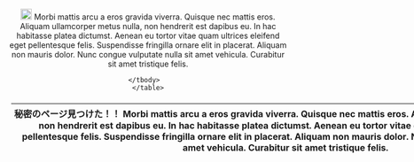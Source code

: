    <body>
   <style> 
	       body {
        background-image: url("https://i.pinimg.com/564x/ee/96/06/ee9606c1e661990cad30cc13e5b1316b.jpg");
        background-attachment: fixed;
         background-position: bottom;
       }
	  </style>
<style>
	.demo {
		width:1000px;
		height:2000px;
		padding:5px;
	}
	.demo th {
		padding:5px;
		background:#FFFFF;
	}
	.demo td {
		text-align:center;
		padding:5px;
		background:#FFFFFF;
	}
</style>
<center>
<table class="demo">
	<thead>
	<tr>
<th＞
<img src="https://pbs.twimg.com/media/E05wpHqXoAINF2_?format=jpg&name=medium" height="200"><br><img src="https://revstar.carrd.co/assets/images/gallery04/bee68068.png?v=81856bea" height="20"> Morbi mattis arcu a eros gravida viverra. Quisque nec mattis eros. Aliquam ullamcorper metus nulla, non hendrerit est dapibus eu. In hac habitasse platea dictumst. Aenean eu tortor vitae quam ultrices eleifend eget pellentesque felis. Suspendisse fringilla ornare elit in placerat. Aliquam non mauris dolor. Nunc congue vulputate nulla sit amet vehicula. Curabitur sit amet tristique felis.
</th>
		
<th>
			秘密のページ見つけた！！ Morbi mattis arcu a eros gravida viverra. Quisque nec mattis eros. Aliquam ullamcorper metus nulla, non hendrerit est dapibus eu. In hac habitasse platea dictumst. Aenean eu tortor vitae quam ultrices eleifend eget pellentesque felis. Suspendisse fringilla ornare elit in placerat. Aliquam non mauris dolor. Nunc congue vulputate nulla sit amet vehicula. Curabitur sit amet tristique felis.<br>
	</th>
	</tr>
	</thead>
	<tbody>

	</tbody>  
	</table>
